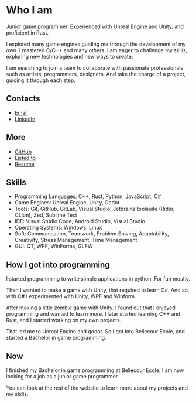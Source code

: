 # Who I am

Junior game programmer. Experienced with Unreal Engine and Unity,
and proficient in Rust.

I explored many game engines guiding me through the development of my own.
I mastered C/C++ and many others.
I am eager to challenge my skills, exploring new technologies and new ways to create.

I am searching to join a team to collaborate with passionate professionals such as artists, programmers, designers.
And take the charge of a project, guiding it through each step.

## Contacts

- [Email](mailto:sylvain.tosoni.pro@proton.me)
- [LinkedIn](https://www.linkedin.com/in/sylvain-tosoni)

## More

- [GitHub](https://github.com/eVisualUser)
- [Listed.to](https://listed.to/@eVisualUser)
- [Resume](./resume/resume.html)

## Skills

- Programming Languages: C++, Rust, Python, JavaScript, C#
- Game Engines: Unreal Engine, Unity, Godot
- Tools: Git, GitHub, GitLab, Visual Studio, Jetbrains toolsuite (Rider, CLion), Zed, Sublime Text
- IDE: Visual Studio Code, Android Studio, Visual Studio
- Operating Systems: Windows, Linux
- Soft: Communication, Teamwork, Problem Solving, Adaptability, Creativity, Stress Management, Time Management
- GUI: QT, WPF, WinForms, GLFW

## How I got into programming

I started programming to write simple applications in python. For fun mostly.

Then I wanted to make a game with Unity, that required to learn C#.
And so, with C# I experimented with Unity, WPF and Winform.

After making a little zombie game with Unity.
I found out that I enjoyed programming and wanted to learn more.
I later started learning C++ and Rust, and I started working on my own projects.

That led me to Unreal Engine and godot.
So I got into Bellecour Ecole, and started a Bachelor in game programming.

## Now

I finished my Bachelor in game programming at Bellecour Ecole.
I am now looking for a job as a junior game programmer.

You can look at the rest of the website to learn more about my projects and my skills.

